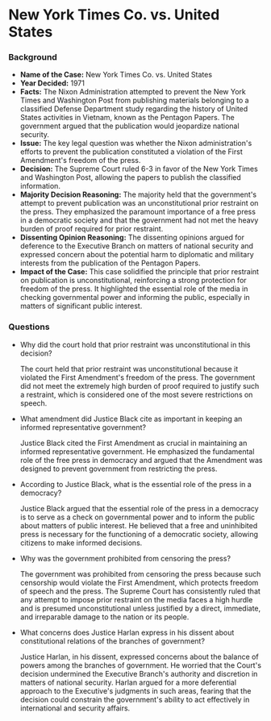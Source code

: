 # New York Times Co. vs. United States

### Background

- **Name of the Case:** New York Times Co. vs. United States
- **Year Decided:** 1971
- **Facts:** The Nixon Administration attempted to prevent the New York Times and Washington Post from publishing materials belonging to a classified Defense Department study regarding the history of United States activities in Vietnam, known as the Pentagon Papers. The government argued that the publication would jeopardize national security.
- **Issue:** The key legal question was whether the Nixon administration's efforts to prevent the publication constituted a violation of the First Amendment's freedom of the press.
- **Decision:** The Supreme Court ruled 6-3 in favor of the New York Times and Washington Post, allowing the papers to publish the classified information.
- **Majority Decision Reasoning:** The majority held that the government's attempt to prevent publication was an unconstitutional prior restraint on the press. They emphasized the paramount importance of a free press in a democratic society and that the government had not met the heavy burden of proof required for prior restraint.
- **Dissenting Opinion Reasoning:** The dissenting opinions argued for deference to the Executive Branch on matters of national security and expressed concern about the potential harm to diplomatic and military interests from the publication of the Pentagon Papers.
- **Impact of the Case:** This case solidified the principle that prior restraint on publication is unconstitutional, reinforcing a strong protection for freedom of the press. It highlighted the essential role of the media in checking governmental power and informing the public, especially in matters of significant public interest.

### Questions

- Why did the court hold that prior restraint was unconstitutional in this decision?

    The court held that prior restraint was unconstitutional because it violated the First Amendment's freedom of the press. The government did not meet the extremely high burden of proof required to justify such a restraint, which is considered one of the most severe restrictions on speech.

- What amendment did Justice Black cite as important in keeping an informed representative government?

    Justice Black cited the First Amendment as crucial in maintaining an informed representative government. He emphasized the fundamental role of the free press in democracy and argued that the Amendment was designed to prevent government from restricting the press.

- According to Justice Black, what is the essential role of the press in a democracy?

    Justice Black argued that the essential role of the press in a democracy is to serve as a check on governmental power and to inform the public about matters of public interest. He believed that a free and uninhibited press is necessary for the functioning of a democratic society, allowing citizens to make informed decisions.

- Why was the government prohibited from censoring the press?

    The government was prohibited from censoring the press because such censorship would violate the First Amendment, which protects freedom of speech and the press. The Supreme Court has consistently ruled that any attempt to impose prior restraint on the media faces a high hurdle and is presumed unconstitutional unless justified by a direct, immediate, and irreparable damage to the nation or its people.

- What concerns does Justice Harlan express in his dissent about constitutional relations of the branches of government?

    Justice Harlan, in his dissent, expressed concerns about the balance of powers among the branches of government. He worried that the Court's decision undermined the Executive Branch's authority and discretion in matters of national security. Harlan argued for a more deferential approach to the Executive's judgments in such areas, fearing that the decision could constrain the government's ability to act effectively in international and security affairs.
